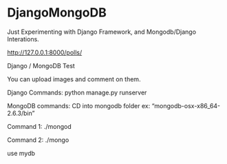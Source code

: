DjangoMongoDB
=============
Just Experimenting with Django Framework, and Mongodb/Django Interations.


http://127.0.0.1:8000/polls/


Django / MongoDB Test

You can upload images and comment on them.

Django Commands:
python manage.py runserver

MongoDB commands:
CD into mongodb folder ex: “mongodb-osx-x86_64-2.6.3/bin”

Command 1:
./mongod

Command 2:
./mongo


use mydb
